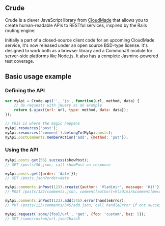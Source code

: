 ## Crude

Crude is a clever JavaScript library from [CloudMade](http://cloudmade.com) that allows you to create human-readable APIs to RESTful services, inspired by the Rails routing engine.

Initially a part of a closed-source client code for an upcoming CloudMade service, it's now released under an open source BSD-type license. It's designed to work both as a browser library and a CommonJS module for server-side platforms like Node.js. It also has a complete Jasmine-powered test coverage.

## Basic usage example

### Defining the API

```javascript
var myApi = Crude.api('', 'js', function(url, method, data) {
	// do requests with jQuery as an example
	return $.ajax({url: url, type: method, data: data});
});

// this is where the magic happens
myApi.resources('post');
myApi.resources('comment').belongTo(MyApi.posts);
myApi.postComments.memberAction('add', {method: 'put'});
```

### Using the API

```javascript
myApi.posts.get(56).success(showPost);
// GET /posts/56.json, call showPost on response

myApi.posts.get({order: 'date'});
// GET /posts.json?order=date

myApi.comments.inPost(123).create({author: 'Vladimir', message: 'Hi!'});
// POST /posts/123/comments.json, comment[author]=Vladimir&comment[message]=Hi!

myApi.comments.inPost(123).add(345).error(handleError);
// PUT /posts/123/comments/345/add.json, call handleError if not successful

myApi.request('some/{foo}/url', 'get', {foo: 'custom', baz: 5});
// GET /some/custom/url.json?baz=5
```